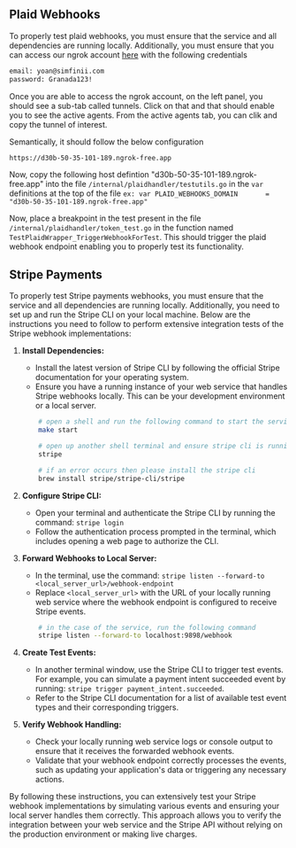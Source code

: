 ## Plaid Webhooks
To properly test plaid webhooks, you must ensure that the service and all dependencies are running locally. 
Additionally, you must ensure that you can access our ngrok account [here](https://dashboard.ngrok.com/user/settings)
with the following credentials
```bash
email: yoan@simfinii.com
password: Granada123!
```
Once you are able to access the ngrok account, on the left panel, you should see a sub-tab called tunnels. 
Click on that and that should enable you to see the active agents. From the active agents tab, you can clik and copy the tunnel of interest. 

Semantically, it should follow the below configuration
```bash
https://d30b-50-35-101-189.ngrok-free.app
```

Now, copy the following host defintion "d30b-50-35-101-189.ngrok-free.app" into the file `/internal/plaidhandler/testutils.go` in the `var` definitions at the top of the file `ex: var PLAID_WEBHOOKS_DOMAIN       = "d30b-50-35-101-189.ngrok-free.app"`

Now, place a breakpoint in the test present in the file `/internal/plaidhandler/token_test.go` in the function named `TestPlaidWrapper_TriggerWebhookForTest`. This should trigger the plaid webhook endpoint enabling you to properly test its functionality.

## Stripe Payments
To properly test Stripe payments webhooks, you must ensure that the service and all dependencies are running locally. Additionally, you need to set up and run the Stripe CLI on your local machine. Below are the instructions you need to follow to perform extensive integration tests of the Stripe webhook implementations:

1. **Install Dependencies:**
   - Install the latest version of Stripe CLI by following the official Stripe documentation for your operating system.
   - Ensure you have a running instance of your web service that handles Stripe webhooks locally. This can be your development environment or a local server.

    ```bash
        # open a shell and run the following command to start the service locally
        make start

        # open up another shell terminal and ensure stripe cli is running 
        stripe 

        # if an error occurs then please install the stripe cli 
        brew install stripe/stripe-cli/stripe  
    ```

2. **Configure Stripe CLI:**
   - Open your terminal and authenticate the Stripe CLI by running the command: `stripe login`
   - Follow the authentication process prompted in the terminal, which includes opening a web page to authorize the CLI.

3. **Forward Webhooks to Local Server:**
   - In the terminal, use the command: `stripe listen --forward-to <local_server_url>/webhook-endpoint`
   - Replace `<local_server_url>` with the URL of your locally running web service where the webhook endpoint is configured to receive Stripe events.

    ```bash
        # in the case of the service, run the following command    
        stripe listen --forward-to localhost:9898/webhook    
    ```


4. **Create Test Events:**
   - In another terminal window, use the Stripe CLI to trigger test events. For example, you can simulate a payment intent succeeded event by running: `stripe trigger payment_intent.succeeded`.
   - Refer to the Stripe CLI documentation for a list of available test event types and their corresponding triggers.

5. **Verify Webhook Handling:**
   - Check your locally running web service logs or console output to ensure that it receives the forwarded webhook events.
   - Validate that your webhook endpoint correctly processes the events, such as updating your application's data or triggering any necessary actions.

By following these instructions, you can extensively test your Stripe webhook implementations by simulating various events and ensuring your local server handles them correctly. This approach allows you to verify the integration between your web service and the Stripe API without relying on the production environment or making live charges.

